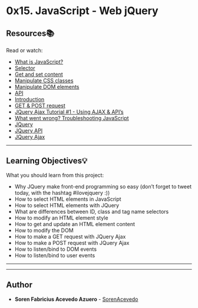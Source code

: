 # 0x15. JavaScript - Web jQuery

## Resources:books:
Read or watch:
* [What is JavaScript?](https://intranet.hbtn.io/rltoken/FBd59d6M-Bal5PiSJbhw9g)
* [Selector](https://intranet.hbtn.io/rltoken/RtFB5Ycdvvk5OYv79zgr6A)
* [Get and set content](https://intranet.hbtn.io/rltoken/JAC2vdSj1pbH6y_9OwQrAw)
* [Manipulate CSS classes](https://intranet.hbtn.io/rltoken/Pvl_U4kdmxtHrZAHoFh_qw)
* [Manipulate DOM elements](https://intranet.hbtn.io/rltoken/fA1R3S7dNUX4lj68z6qMyw)
* [API](https://intranet.hbtn.io/rltoken/w_Y67Y3UlGQ6nluZx9KJyQ)
* [Introduction](https://intranet.hbtn.io/rltoken/LOMQvsml-4ttg2Y2TVNbqQ)
* [GET & POST request](https://intranet.hbtn.io/rltoken/xN81Z76ZeNgB42tyJOgXjA)
* [JQuery Ajax Tutorial #1 - Using AJAX & API’s](https://intranet.hbtn.io/rltoken/Rq2Ob5rhN-N458YBxxaRXQ)
* [What went wrong? Troubleshooting JavaScript](https://intranet.hbtn.io/rltoken/ZpjZXl5AxHmurQFuxQfB4A)
* [JQuery](https://intranet.hbtn.io/rltoken/L5nA7F44DBhrCAdlEvxrqQ)
* [JQuery API](https://intranet.hbtn.io/rltoken/U3XGm3WaMxON5c-NkBFS6Q)
* [JQuery Ajax](https://intranet.hbtn.io/rltoken/pZmSwUxd65dxIrX7D4n1pg)

---
## Learning Objectives:bulb:
What you should learn from this project:

* Why JQuery make front-end programming so easy (don’t forget to tweet today, with the hashtag #ilovejquery :))
* How to select HTML elements in JavaScript
* How to select HTML elements with JQuery
* What are differences between ID, class and tag name selectors
* How to modify an HTML element style
* How to get and update an HTML element content
* How to modify the DOM
* How to make a GET request with JQuery Ajax
* How to make a POST request with JQuery Ajax
* How to listen/bind to DOM events
* How to listen/bind to user events

---
---

## Author
* **Soren Fabricius Acevedo Azuero** - [SorenAcevedo](https://github.com/SorenAcevedo)